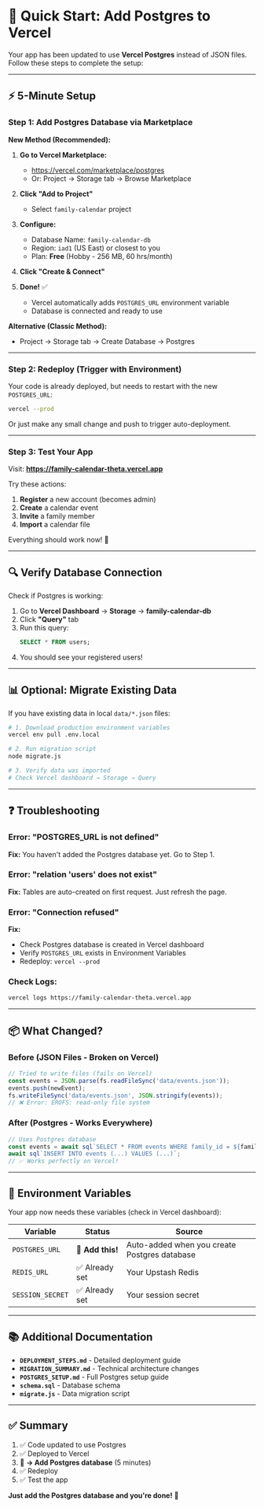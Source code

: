 # 🚀 Quick Start: Add Postgres to Vercel

Your app has been updated to use **Vercel Postgres** instead of JSON files. Follow these steps to complete the setup:

---

## ⚡ 5-Minute Setup

### Step 1: Add Postgres Database via Marketplace

**New Method (Recommended):**

1. **Go to Vercel Marketplace:**
   - https://vercel.com/marketplace/postgres
   - Or: Project → Storage tab → Browse Marketplace

2. **Click "Add to Project"**
   - Select `family-calendar` project

3. **Configure:**
   - Database Name: `family-calendar-db`
   - Region: `iad1` (US East) or closest to you
   - Plan: **Free** (Hobby - 256 MB, 60 hrs/month)

4. **Click "Create & Connect"**

5. **Done!** ✅
   - Vercel automatically adds `POSTGRES_URL` environment variable
   - Database is connected and ready to use

**Alternative (Classic Method):**
- Project → Storage tab → Create Database → Postgres

---

### Step 2: Redeploy (Trigger with Environment)

Your code is already deployed, but needs to restart with the new `POSTGRES_URL`:

```bash
vercel --prod
```

Or just make any small change and push to trigger auto-deployment.

---

### Step 3: Test Your App

Visit: **https://family-calendar-theta.vercel.app**

Try these actions:
1. **Register** a new account (becomes admin)
2. **Create** a calendar event
3. **Invite** a family member
4. **Import** a calendar file

Everything should work now! 🎉

---

## 🔍 Verify Database Connection

Check if Postgres is working:

1. Go to **Vercel Dashboard** → **Storage** → **family-calendar-db**
2. Click **"Query"** tab
3. Run this query:
   ```sql
   SELECT * FROM users;
   ```
4. You should see your registered users!

---

## 📊 Optional: Migrate Existing Data

If you have existing data in local `data/*.json` files:

```bash
# 1. Download production environment variables
vercel env pull .env.local

# 2. Run migration script
node migrate.js

# 3. Verify data was imported
# Check Vercel dashboard → Storage → Query
```

---

## ❓ Troubleshooting

### Error: "POSTGRES_URL is not defined"
**Fix:** You haven't added the Postgres database yet. Go to Step 1.

### Error: "relation 'users' does not exist"
**Fix:** Tables are auto-created on first request. Just refresh the page.

### Error: "Connection refused"
**Fix:**
- Check Postgres database is created in Vercel dashboard
- Verify `POSTGRES_URL` exists in Environment Variables
- Redeploy: `vercel --prod`

### Check Logs:
```bash
vercel logs https://family-calendar-theta.vercel.app
```

---

## 📦 What Changed?

### Before (JSON Files - Broken on Vercel)
```javascript
// Tried to write files (fails on Vercel)
const events = JSON.parse(fs.readFileSync('data/events.json'));
events.push(newEvent);
fs.writeFileSync('data/events.json', JSON.stringify(events));
// ❌ Error: EROFS: read-only file system
```

### After (Postgres - Works Everywhere)
```javascript
// Uses Postgres database
const events = await sql`SELECT * FROM events WHERE family_id = ${familyId}`;
await sql`INSERT INTO events (...) VALUES (...)`;
// ✅ Works perfectly on Vercel!
```

---

## 🎯 Environment Variables

Your app now needs these variables (check in Vercel dashboard):

| Variable | Status | Source |
|----------|--------|--------|
| `POSTGRES_URL` | 🔴 **Add this!** | Auto-added when you create Postgres database |
| `REDIS_URL` | ✅ Already set | Your Upstash Redis |
| `SESSION_SECRET` | ✅ Already set | Your session secret |

---

## 📚 Additional Documentation

- **`DEPLOYMENT_STEPS.md`** - Detailed deployment guide
- **`MIGRATION_SUMMARY.md`** - Technical architecture changes
- **`POSTGRES_SETUP.md`** - Full Postgres setup guide
- **`schema.sql`** - Database schema
- **`migrate.js`** - Data migration script

---

## ✅ Summary

1. ✅ Code updated to use Postgres
2. ✅ Deployed to Vercel
3. 🔴 **→ Add Postgres database** (5 minutes)
4. ✅ Redeploy
5. ✅ Test the app

**Just add the Postgres database and you're done!** 🚀
